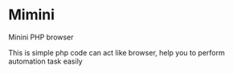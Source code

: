 # Mimini
Minini PHP browser

This is simple php code can act like browser, help you to perform automation task easily
